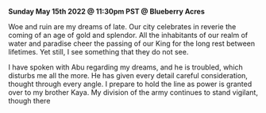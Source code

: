**Sunday May 15th 2022 @ 11:30pm PST @ Blueberry Acres**

Woe and ruin are my dreams of late. Our city celebrates in reverie the coming of an age of gold and splendor. All the inhabitants of our realm of water and paradise cheer the passing of our King for the long rest between lifetimes. Yet still, I see something that they do not see. 

I have spoken with Abu regarding my dreams, and he is troubled, which disturbs me all the more. He has given every detail careful consideration, thought through every angle. I prepare to hold the line as power is granted over to my brother Kaya. My division of the army continues to stand vigilant, though there 